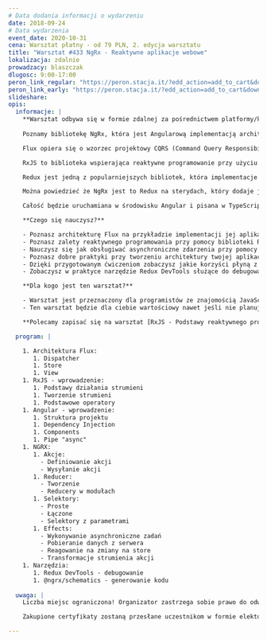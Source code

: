 ```yaml
---
# Data dodania informacji o wydarzeniu
date: 2018-09-24
# Data wydarzenia
event_date: 2020-10-31
cena: Warsztat płatny - od 79 PLN, 2. edycja warsztatu
title: "Warsztat #433 NgRx - Reaktywne aplikacje webowe"
lokalizacja: zdalnie
prowadzacy: blaszczak
dlugosc: 9:00-17:00
peron_link_regular: "https://peron.stacja.it/?edd_action=add_to_cart&download_id=3135&edd_options[price_id]=1"
peron_link_early: "https://peron.stacja.it/?edd_action=add_to_cart&download_id=3135&edd_options[price_id]=2"
slideshare:
opis:
  informacje: |
    **Warsztat odbywa się w formie zdalnej za pośrednictwem platformy/komunikatora online, z wykorzystaniem dźwięku, obrazu z kamery, udostępniania ekranu komputera prowadzącego i uczestników.** 
    
    Poznamy bibliotekę NgRx, która jest Angularową implementacją architektury Flux.

    Flux opiera się o wzorzec projektowy CQRS (Command Query Responsibility Segregation), czyli w wolnym tłumaczeniu, rozdzielenie zapytań od rozkazów. Rozdziela on od siebie fragmenty kodu odpowiedzialne za pobieranie informacji od tych odpowiedzialnych za ich modyfikację.

    RxJS to biblioteka wspierająca reaktywne programowanie przy użyciu Observables, pozwala na łatwiejsze programowanie operacji asynchronicznych. Rozwiązuje problemy, które mamy w Promisach czy funkcjach zwrotnych (callbacks). Jest to odpowiednik Lodash, lecz przeznaczony do obsługi strumieni zdarzeń (event streams).

    Redux jest jedną z popularniejszych bibliotek, która implementacje architekturę Flux, dodaje ona nieco programowania funkcyjnego i korzysta ze wzorca Event Sourcing.

    Można powiedzieć że NgRx jest to Redux na sterydach, który dodaje jeszcze reaktywne programowanie w RxJS, daje nam to reaktywny Store dla naszej aplikacji.

    Całość będzie uruchamiana w środowisku Angular i pisana w TypeScript, dzięki czemu wykorzystamy możliwości współczesnej technologi webowej w stu procentach.

    **Czego się nauczysz?** 

    - Poznasz architekturę Flux na przykładzie implementacji jej aplikacji Angularowej przy użyciu biblioteki @ngrx/store.
    - Poznasz zalety reaktywnego programowania przy pomocy biblioteki RxJS.
    - Nauczysz się jak obsługiwać asynchroniczne zdarzenia przy pomocy biblioteki @ngrx/effects
    - Poznasz dobre praktyki przy tworzeniu architektury twojej aplikacji opartej o NgRx.
    - Dzięki przygotowanym ćwiczeniom zobaczysz jakie korzyści płyną z pisania kodu reaktywnego opartego Store.
    - Zobaczysz w praktyce narzędzie Redux DevTools służące do debugowania aplikacji oparty o NgRx.

    **Dla kogo jest ten warsztat?** 

    - Warsztat jest przeznaczony dla programistów ze znajomością JavaScript (ES2015) i TypeScript w zakresie podstawowym. Znajomość Angulara nie jest wymagana, lecz znajomość takich pojęć jak Web Components czy Dependency Injection zdecydowanie pomoże.
    - Ten warsztat będzie dla ciebie wartościowy nawet jeśli nie planujesz używać Angulara na co dzień. Poznasz Reduxową implementację architektury Flux, dzięki czemu bardzo łatwo będziesz mógł wdrożyć ją w innych frameworkach takich jak React + React Redux czy Vue.js + Vuex

    **Polecamy zapisać się na warsztat [RxJS - Podstawy reaktywnego programowania](https://stacja.it/warsztaty/2020-10-04-RxJS-Podstawy-reaktywnego-programowania.html) gdzie podstawy zdobyte na temat RxJs bardzo ułatwią przyswojenie wiedzy z warsztatu.**

  program: |

    1. Architektura Flux:
       1. Dispatcher
       1. Store
       1. View
    1. RxJS - wprowadzenie:
       1. Podstawy działania strumieni
       1. Tworzenie strumieni
       1. Podstawowe operatory
    1. Angular - wprowadzenie:
       1. Struktura projektu
       1. Dependency Injection
       1. Components
       1. Pipe "async"
    1. NGRX:
       1. Akcje:
         - Definiowanie akcji
         - Wysyłanie akcji
       1. Reducer:
         - Tworzenie
         - Reducery w modułach
       1. Selektory:
         - Proste
         - Łączone
         - Selektory z parametrami
       1. Effects:
         - Wykonywanie asynchroniczne zadań
         - Pobieranie danych z serwera
         - Reagowanie na zmiany na store
         - Transformacje strumienia akcji
    1. Narzędzia:
       1. Redux DevTools - debugowanie
       1. @ngrx/schematics - generowanie kodu
 
  uwaga: |
    Liczba miejsc ograniczona! Organizator zastrzega sobie prawo do odwołania wydarzenia w przypadku niezgłoszenia się minimalnej liczby uczestników.

    Zakupione certyfikaty zostaną przesłane uczestnikom w formie elektoronicznej po warsztacie. Jeśli chcesz otrzymać zakupiony certyfikat w formie papierowej, zgłoś to mailowo na adres kontakt@stacja.it.

---
```

